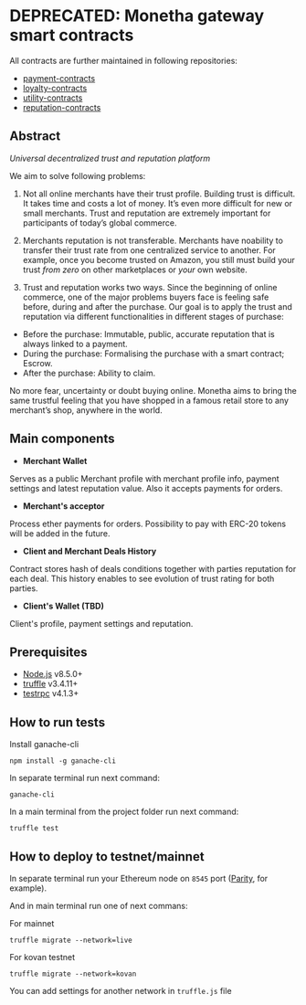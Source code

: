 

# DEPRECATED: Monetha gateway smart contracts

All contracts are further maintained in following repositories:

* [payment-contracts](https://github.com/monetha/payment-contracts) 
* [loyalty-contracts](https://github.com/monetha/loyalty-contracts) 
* [utility-contracts](https://github.com/monetha/utility-contracts) 
* [reputation-contracts](https://github.com/monetha/reputation-contracts) 

## Abstract
*Universal​ ​decentralized​ ​trust​ ​and​ ​reputation​ platform*

We aim to solve following problems:
1. Not all online merchants have their trust profile.
Building trust is difficult. It takes time and costs a lot of money. It’s even more difficult for new or small merchants.
Trust and reputation are extremely important for participants of today’s global commerce.

2. Merchants reputation is not transferable.
Merchants have no​ ​ability​ ​to​ ​transfer​ ​their​ ​trust​ ​rate​ ​from​ one centralized service to another. For example, once you become trusted on Amazon, you still must build your trust *from zero* on other marketplaces or *your* own website.

3. Trust and reputation works two ways.
Since the beginning of online commerce, one of the major problems buyers face is feeling safe before, during and after the purchase. 
Our goal is to apply the trust and reputation via different functionalities in different stages of purchase:
*  Before the purchase: Immutable, public, accurate reputation that is always linked to a payment.
*  During the purchase: Formalising the purchase with a smart contract; Escrow.
*  After the purchase: Ability to claim.

No more fear, uncertainty or doubt buying online. Monetha aims to bring the same trustful feeling that you have shopped in a famous retail store to any merchant’s shop, anywhere in the world.

## Main components
*  **Merchant Wallet**

Serves as a public Merchant profile with merchant profile info, payment settings and latest reputation value. Also it accepts payments for orders.

*  **Merchant's acceptor**

Process ether payments for orders. Possibility to pay with ERC-20 tokens will be added in the future.

*  **Client and Merchant Deals History**

Contract stores hash of deals conditions together with parties reputation for each deal. This history enables to see evolution of trust rating for both parties.

*  **Client's Wallet (TBD)**

Client's profile, payment settings and reputation.

## Prerequisites

* [Node.js](https://nodejs.org/en/download/) v8.5.0+
* [truffle](http://truffleframework.com/) v3.4.11+
* [testrpc](https://github.com/ethereumjs/testrpc) v4.1.3+

## How to run tests

Install ganache-cli
```
npm install -g ganache-cli
```

In separate terminal run next command:
```
ganache-cli
```

In a main terminal from the project folder run next command:
```
truffle test
```

## How to deploy to testnet/mainnet

In separate terminal run your Ethereum node on `8545` port ([Parity](https://parity.io/), for example).

And in main terminal run one of next commans:

For mainnet
```
truffle migrate --network=live
```

For kovan testnet
```
truffle migrate --network=kovan
```

You can add settings for another network in `truffle.js` file
